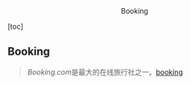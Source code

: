 <center>Booking</center>





[toc]









## Booking

> *Booking.com*是最大的在线旅行社之一。[booking](https://www.booking.com/)

